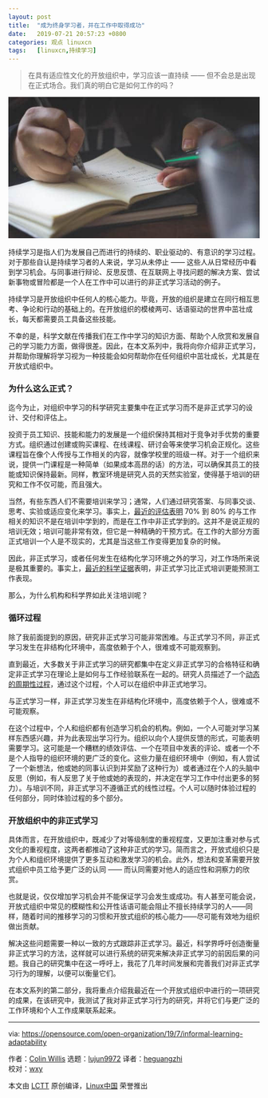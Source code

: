 ```yaml
---
layout: post
title:	"成为终身学习者，并在工作中取得成功"
date:	2019-07-21 20:57:23 +0800 
categories:	观点 linuxcn 
tags:	[linuxcn,持续学习]
---
```




> 
> 在具有适应性文化的开放组织中，学习应该一直持续 —— 但不会总是出现在正式场合。我们真的明白它是如何工作的吗？
> 
> 
> 


![Writing in a notebook](/Asserts/Images/album/201907/21/205725u2eeh7yzuhq442g2.jpg "Writing in a notebook")


持续学习是指人们为发展自己而进行的持续的、职业驱动的、有意识的学习过程。对于那些自认是持续学习者的人来说，学习从未停止 —— 这些人从日常经历中看到学习机会。与同事进行辩论、反思反馈、在互联网上寻找问题的解决方案、尝试新事物或冒险都是一个人在工作中可以进行的非正式学习活动的例子。


持续学习是开放组织中任何人的核心能力。毕竟，开放的组织是建立在同行相互思考、争论和行动的基础上的。在开放组织的模棱两可、话语驱动的世界中茁壮成长，每天都需要员工具备这些技能。


不幸的是，科学文献在传播我们在工作中学习的知识方面、帮助个人欣赏和发展自己的学习能力方面，做得很差。因此，在本文系列中，我将向你介绍非正式学习，并帮助你理解将学习视为一种技能会如何帮助你在任何组织中茁壮成长，尤其是在开放式组织中。


### 为什么这么正式？


迄今为止，对组织中学习的科学研究主要集中在正式学习而不是非正式学习的设计、交付和评估上。


投资于员工知识、技能和能力的发展是一个组织保持其相对于竞争对手优势的重要方式。组织通过创建或购买课程、在线课程、研讨会等来使学习机会正规化。这些课程旨在像个人传授与工作相关的内容，就像学校里的班级一样。对于一个组织来说，提供一门课程是一种简单（如果成本高昂的话）的方法，可以确保其员工的技能或知识保持最新。同样，教室环境是研究人员的天然实验室，使得基于培训的研究和工作不仅可能，而且强大。


当然，有些东西人们不需要培训来学习；通常，人们通过研究答案、与同事交谈、思考、实验或适应变化来学习。事实上，[最近的评估表明](https://www.groupoe.com/images/Accelerating_On-the-Job-Learning_-_White_Paper.pdf) 70% 到 80% 的与工作相关的知识不是在培训中学到的，而是在工作中非正式学到的。这并不是说正规的培训无效；培训可能非常有效，但它是一种精确的干预方式。在工作的大部分方面正式培训一个人是不现实的，尤其是当这些工作变得更加复杂的时候。


因此，非正式学习，或者任何发生在结构化学习环境之外的学习，对工作场所来说是极其重要的。事实上，[最近的科学证据](https://www.researchgate.net/publication/316490244_Antecedents_and_Outcomes_of_Informal_Learning_Behaviors_a_Meta-Analysis)表明，非正式学习比正式培训更能预测工作表现。


那么，为什么机构和科学界如此关注培训呢？


### 循环过程


除了我前面提到的原因，研究非正式学习可能非常困难。与正式学习不同，非正式学习发生在非结构化环境中，高度依赖于个人，很难或不可能观察到。


直到最近，大多数关于非正式学习的研究都集中在定义非正式学习的合格特征和确定非正式学习在理论上是如何与工作经验联系在一起的。研究人员描述了一个[动态的周期性过程](https://psycnet.apa.org/record/2008-13469-009)，通过这个过程，个人可以在组织中非正式地学习。


与正式学习一样，非正式学习发生在非结构化环境中，高度依赖于个人，很难或不可能观察。


在这个过程中，个人和组织都有创造学习机会的机构。例如，一个人可能对学习某样东西感兴趣，并为此表现出学习行为。组织以向个人提供反馈的形式，可能表明需要学习。这可能是一个糟糕的绩效评估、一个在项目中发表的评论、或者一个不是个人指导的组织环境的更广泛的变化。这些力量在组织环境中（例如，有人尝试了一个新想法，他或她的同事认识到并奖励了这种行为）或者通过在个人的头脑中反思（例如，有人反思了关于他或她的表现的，并决定在学习工作中付出更多的努力）。与培训不同，非正式学习不遵循正式的线性过程。个人可以随时体验过程的任何部分，同时体验过程的多个部分。


### 开放组织中的非正式学习


具体而言，在开放组织中，既减少了对等级制度的重视程度，又更加注重对参与式文化的重视程度，这两者都推动了这种非正式的学习。简而言之，开放式组织只是为个人和组织环境提供了更多互动和激发学习的机会。此外，想法和变革需要开放式组织中员工给予更广泛的认同 —— 而认同需要对他人的适应性和洞察力的欣赏。


也就是说，仅仅增加学习机会并不能保证学习会发生或成功。有人甚至可能会说，开放式组织中常见的模糊性和公开性话语可能会阻止不擅长持续学习的人——同样，随着时间的推移学习的习惯和开放式组织的核心能力——尽可能有效地为组织做出贡献。


解决这些问题需要一种以一致的方式跟踪非正式学习。最近，科学界呼吁创造衡量非正式学习的方法，这样就可以进行系统的研究来解决非正式学习的前因后果的问题。我自己的研究集中在这一呼吁上，我花了几年时间发展和完善我们对非正式学习行为的理解，以便可以衡量它们。


在本文系列的第二部分，我将重点介绍我最近在一个开放式组织中进行的一项研究的成果，在该研究中，我测试了我对非正式学习行为的研究，并将它们与更广泛的工作环境和个人工作成果联系起来。




---


via: <https://opensource.com/open-organization/19/7/informal-learning-adaptability>


作者：[Colin Willis](https://opensource.com/users/colinwillishttps://opensource.com/users/marcobravo) 选题：[lujun9972](https://github.com/lujun9972) 译者：[heguangzhi](https://github.com/heguangzhi)  
 校对：[wxy](https://github.com/wxy)


本文由 [LCTT](https://github.com/LCTT/TranslateProject) 原创编译，[Linux中国](https://linux.cn/) 荣誉推出
